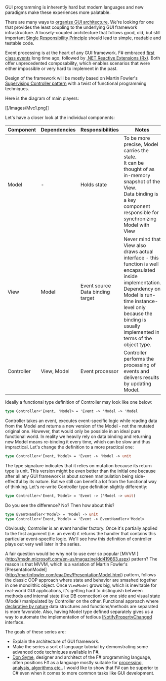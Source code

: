 GUI programming is inherently hard but modern languages and new paradigms make these experiences more palatable. 

There are many ways to [ organize GUI architecture](http://martinfowler.com/eaaDev/OrganizingPresentations.html). We're looking for one that provides the least coupling to the underlying GUI framework infrastructure. A loosely-coupled architecture that follows good, old, but still important [Single Responsibility Principle](http://www.objectmentor.com/resources/articles/srp.pdf) should lead to simple, readable and testable code.

Event processing is at the heart of any GUI framework. F# embraced [first class events](http://blogs.msdn.com/b/dsyme/archive/2006/03/24/fsharpcompositionalevents.aspx) long time ago, followed by [.NET Reactive Extensions (Rx)](http://channel9.msdn.com/Blogs/Charles/Erik-Meijer-Rx-in-15-Minutes). Both offer unprecedented composability, which enables scenarios that were either impossible or very hard to implement in the past.

Design of the framework will be mostly based on Martin Fowler's [Supervising Controller pattern](http://martinfowler.com/eaaDev/SupervisingPresenter.html) with a twist of functional programming techniques.

Here is the diagram of main players:

[[/Images/Mvc1.png]]

Let's have a closer look at the individual components:

Component | Dependencies | Responsibilities | Notes 
----|------|----|---------
Model | - | Holds state | To be more precise, Model carries the state.<br>It can be thought of as in-memory snapshot of the View.<br>Data binding is a key component responsible for synchronizing Model with View 
View | Model | Event source<br>Data binding target | Never mind that View also draws actual interface - this function is well encapsulated inside implementation.<br>Dependency on Model is run-time instance-level only because the binding is usually implemented in terms of the object type.||
Controller | View, Model | Event processor | Controller performs the processing of events and delivers results by updating Model.
Ideally a functional type definition of Controller may look like one below:
```ocaml
type Controller<'Event, 'Model> = 'Event -> 'Model -> 'Model
```
Controller takes an event, executes event-specific logic while reading data from the Model and returns a new version of the Model - not the mutated original one. However, that would only be possible in an ideal pure functional world. In reality we heavily rely on data binding and returning new Model means re-binding it every time, which can be slow and thus impractical. Let's change the definition to a more practical one:
```ocaml
type Controller<'Event,'Model> = 'Event -> 'Model -> unit
```
The type signature indicates that it relies on mutation because its return type is unit. This version might be even better than the initial one because after all any GUI framework is about screen manipulation being side-effectful by its nature. But we still can benefit a lot from the functional way of thinking. Let's re-write Controller type definition slightly differently:
```ocaml
type Controller<'Event,'Model> = 'Event -> ('Model -> unit)
```
Do you see the difference? No? Then how about this?
```ocaml
type EventHandler<'Model> = 'Model -> unit
type Controller<'Event,'Model> = 'Event -> EventHandler<'Model>
```

Obviously, Controller is an event handler factory. Once it's partially applied to the first argument (i.e. an event) it returns the handler that contains this particular event-specific logic. We'll see how this definition of controller plays out very well later in the series.

A fair question would be why not to use ever so popular [MVVM ] (http://msdn.microsoft.com/en-us/magazine/dd419663.aspx) pattern? The reason is that MVVM, which is a variation of Martin Fowler's [PresentationModel] (http://martinfowler.com/eaaDev/PresentationModel.html) pattern, follows the classic OOP approach where state and behavior are smashed together in one monolithic object. Once `ViewModel` grows big, which is inevitable for real-world GUI applications, it's getting hard to distinguish between methods and internal state (like DB connection) on one side and visual state (Model) manipulated by Controller on the other. Functional approach where [declarative by nature](http://channel9.msdn.com/Blogs/Charles/JAOO-2007-Joe-Armstrong-On-Erlang-OO-Concurrency-Shared-State-and-the-Future-Part-2#time=22m06s) data structures and functions/methods are separated is more favorable. Also, having Model type defined separately gives us a way to automate the implementation of tedious [INotifyPropertyChanged](http://msdn.microsoft.com/en-us/library/ms229614.aspx) interface.

The goals of these series are:
 * Explain the architecture of GUI framework. 
 * Make the series a sort of language tutorial by demonstrating some advanced code techniques available in F#.
 * [Don Syme](http://blogs.msdn.com/b/dsyme/), designer and architect of the F# programming language, often positions F# as a language mostly suitable for [processing, analysis, algorithms etc.](http://skillsmatter.com/skillscasts/3570-practical-functional-first-programming-with-f). I would like to show that F# can be superior to C# even when it comes to more common tasks like GUI development. 
